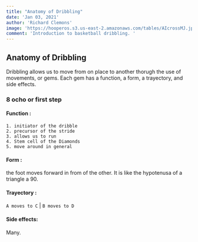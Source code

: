 ```yaml
---
title: "Anatomy of Dribbling"
date: 'Jan 03, 2021'
author: 'Richard Clemons'
image: 'https://hooperos.s3.us-east-2.amazonaws.com/tables/AIcrossMJ.jpg'
comment: 'Introduction to basketball dribbling. '
---
```


## Anatomy of Dribbling

Dribbling allows us to move from on place to another thorugh the use of movements, or gems. Each gem has a function, a form, a trayectory, and side effects.


### 8 ocho or first step

####  Function :  
    1. initiator of the dribble
    2. precursor of the stride
    3. allows us to run
    4. Stem cell of the Diamonds
    5. move around in general
#### Form : 

the foot moves forward in from of the other. It is like the hypotenusa of a  triangle a 90.

#### Trayectory :
`A moves to C` |
`B moves to D`

#### Side effects:

Many.



           